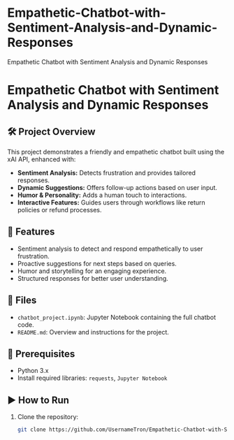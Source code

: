 # Empathetic-Chatbot-with-Sentiment-Analysis-and-Dynamic-Responses
Empathetic Chatbot with Sentiment Analysis and Dynamic Responses
# Empathetic Chatbot with Sentiment Analysis and Dynamic Responses

## 🛠️ Project Overview
This project demonstrates a friendly and empathetic chatbot built using the xAI API, enhanced with:
- **Sentiment Analysis:** Detects frustration and provides tailored responses.
- **Dynamic Suggestions:** Offers follow-up actions based on user input.
- **Humor & Personality:** Adds a human touch to interactions.
- **Interactive Features:** Guides users through workflows like return policies or refund processes.

## 🚀 Features
- Sentiment analysis to detect and respond empathetically to user frustration.
- Proactive suggestions for next steps based on queries.
- Humor and storytelling for an engaging experience.
- Structured responses for better user understanding.

## 📂 Files
- `chatbot_project.ipynb`: Jupyter Notebook containing the full chatbot code.
- `README.md`: Overview and instructions for the project.

## 🔧 Prerequisites
- Python 3.x
- Install required libraries: `requests`, `Jupyter Notebook`

## ▶️ How to Run
1. Clone the repository:
   ```bash
   git clone https://github.com/UsernameTron/Empathetic-Chatbot-with-Sentiment-Analysis-and-Dynamic-Responses.git

